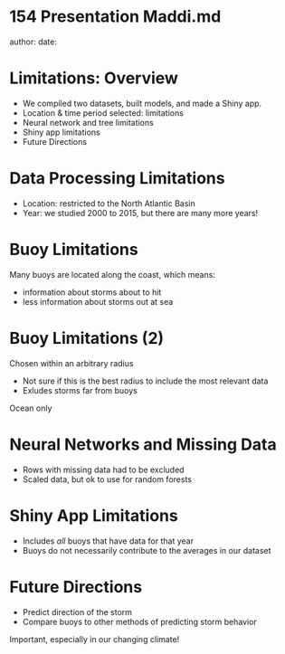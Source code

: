 154 Presentation Maddi.md
========================================================
author: 
date: 

Limitations: Overview
========================================================

- We compiled two datasets, built models, and made a Shiny app. 
- Location & time period selected: limitations
- Neural network and tree limitations
- Shiny app limitations
- Future Directions


Data Processing Limitations
========================================================

- Location: restricted to the North Atlantic Basin
- Year: we studied 2000 to 2015, but there are many more years!

Buoy Limitations
========================================================
Many buoys are located along the coast, which means:
- information about storms about to hit
- less information about storms out at sea


Buoy Limitations (2)
========================================================
Chosen within an arbitrary radius
- Not sure if this is the best radius to include the most relevant data
- Exludes storms far from buoys

Ocean only


Neural Networks and Missing Data
========================================================
- Rows with missing data had to be excluded
- Scaled data, but ok to use for random forests

Shiny App Limitations
========================================================
- Includes *all* buoys that have data for that year
- Buoys do not necessarily contribute to the averages in our dataset

Future Directions
========================================================
- Predict direction of the storm
- Compare buoys to other methods of predicting storm behavior

Important, especially in our changing climate!
